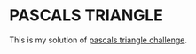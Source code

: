 # PASCALS TRIANGLE

This is my solution of [pascals triangle challenge](https://www.codeeval.com/open_challenges/66/).
